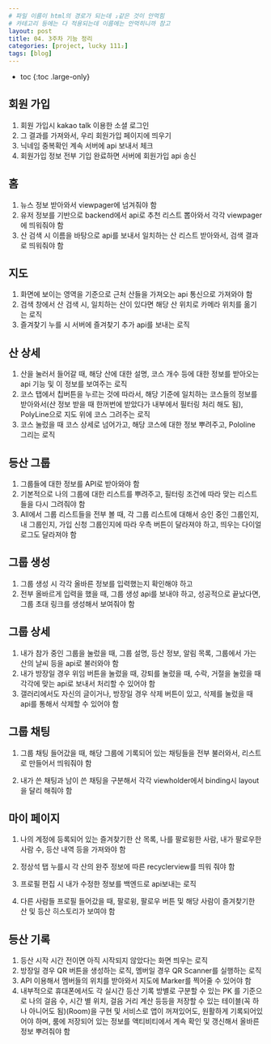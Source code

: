 ```yaml
---
# 파일 이름이 html의 경로가 되는데 ₂같은 것이 안먹힘
# 카테고리 등에는 다 적용되는데 이름에는 안먹히니까 참고
layout: post
title: 04. 3주차 기능 정리
categories: [project, lucky 111₂]
tags: [blog]
---
```


- toc
{:toc .large-only}

## 회원 가입
1. 회원 가입시 kakao talk 이용한 소셜 로그인
2. 그 결과를 가져와서, 우리 회원가입 페이지에 띄우기
3. 닉네임 중복확인 계속 서버에  api 보내서 체크
3. 회원가입 정보 전부 기입 완료하면 서버에 회원가입 api 송신


## 홈

1. 뉴스 정보 받아와서 viewpager에 넘겨줘야 함
2. 유저 정보를 기반으로 backend에서 api로 추천 리스트 뽑아와서 각각 viewpager에 띄워줘야 함
3. 산 검색 시 이름을 바탕으로 api를 보내서 일치하는 산 리스트 받아와서, 검색 결과로 띄워줘야 함


## 지도
1. 화면에 보이는 영역을 기준으로 근처 산들을 가져오는 api 통신으로 가져와야 함
2. 검색 창에서 산 검색 시, 일치하는 산이 있다면 해당 산 위치로 카메라 위치를 옮기는 로직
3. 즐겨찾기 누를 시 서버에 즐겨찾기 추가 api를 보내는 로직


## 산 상세
1. 산을 눌러서 들어갈 때, 해당 산에 대한 설명, 코스 개수 등에 대한 정보를 받아오는 api 기능 및 이 정보를 보여주는 로직
2. 코스 탭에서 칩버튼을 누르는 것에 따라서, 해당 기준에 일치하는 코스들의 정보를 받아와서(산 정보 받을 때 한꺼번에 받았다가 내부에서 필터링 처리 해도 됨), PolyLine으로 지도 위에 코스 그려주는 로직
3. 코스 눌렀을 때 코스 상세로 넘어가고, 해당 코스에 대한 정보 뿌려주고, Pololine 그리는 로직

## 등산 그룹
1. 그룹들에 대한 정보를 API로 받아와야 함
2. 기본적으로 나의 그룹에 대한 리스트를 뿌려주고, 필터링 조건에 따라 맞는 리스트들을 다시 그려줘야 함
3. All에서 그룹 리스트들을 전부 볼 때, 각 그룹 리스트에 대해서 승인 중인 그룹인지, 내 그룹인지, 가입 신청 그룹인지에 따라 우측 버튼이 달라져야 하고, 띄우는 다이얼로그도 달라져야 함

## 그룹 생성
1. 그룹 생성 시 각각 올바른 정보를 입력했는지 확인해야 하고
2. 전부 올바르게 입력을 했을 때, 그룹 생성 api를 보내야 하고, 성공적으로 끝났다면, 그룹 초대 링크를 생성해서 보여줘야 함

## 그룹 상세
1. 내가 참가 중인 그룹을 눌렀을 때, 그룹 설명, 등산 정보, 알림 목록, 그룹에서 가는 산의 날씨 등을 api로 불러와야 함
2. 내가 방장일 경우 위임 버튼을 눌렀을 때, 강퇴를 눌렀을 때, 수락, 거절을 눌렀을 때 각각에 맞는 api로 보내서 처리할 수 있어야 함
3. 갤러리에서도 자신의 글이거나, 방장일 경우 삭제 버튼이 있고, 삭제를 눌렀을 때 api를 통해서 삭제할 수 있어야 함


## 그룹 채팅
1. 그룹 채팅 들어갔을 때, 해당 그룹에 기록되어 있는 채팅들을 전부 불러와서, 리스트로 만들어서 띄워줘야 함

2. 내가 쓴 채팅과 남이 쓴 채팅을 구분해서 각각 viewholder에서 binding시 layout을 달리 해줘야 함

## 마이 페이지

1. 나의 계정에 등록되어 있는 즐겨찾기한 산 목록, 나를 팔로윙한 사람, 내가 팔로우한 사람 수, 등산 내역 등을 가져와야 함

2. 정상석 탭 누를시 각 산의 완주 정보에 따른 recyclerview를 띄워 줘야 함

3. 프로필 편집 시 내가 수정한 정보를 백엔드로 api보내는 로직

4. 다른 사람들 프로필 들어갔을 때, 팔로윙, 팔로우 버튼 및 해당 사람이 즐겨찾기한 산 및 등산 히스토리가 보여야 함



## 등산 기록
1. 등산 시작 시간 전이면 아직 시작되지 않았다는 화면 띄우는 로직
2. 방장일 경우 QR 버튼을 생성하는 로직, 멤버일 경우 QR Scanner를 실행하는 로직
3. API 이용해서 멤버들의 위치를 받아와서 지도에 Marker를 찍어줄 수 있어야 함
4. 내부적으로 휴대폰에서도 각 실시간 등산 기록 방별로 구분할 수 있는 PK 를 기준으로 나의 걸음 수, 시간 별 위치, 걸음 거리 계산 등등을 저장할 수 있는 테이블(꼭 하나 아니어도 됨)(Room)을 구현 및 서비스로 앱이 꺼져있어도, 원활하게 기록되어있어야 하며, 룸에 저장되어 있는 정보를 액티비티에서 계속 확인 및 갱신해서 올바른 정보 뿌려줘야 함 